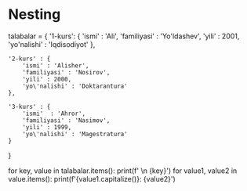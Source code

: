 # Nesting
talabalar = {
    '1-kurs': {
        'ismi' : 'Ali',
        'familiyasi' : 'Yo\'ldashev',
        'yili' : 2001,
        'yo\'nalishi' : 'Iqdisodiyot'
    },
     
    '2-kurs' : {
        'ismi' : 'Alisher',
        'familiyasi' : 'Nosirov',
        'yili' : 2000,
        'yo\'nalishi' : 'Doktarantura'
    },
    
    '3-kurs' : {
        'ismi'  : 'Ahror',
        'familiyasi' : 'Nasimov',
        'yili' : 1999,
        'yo\'nalishi' : 'Magestratura'
    }

}


for key, value in talabalar.items():
    print(f' \n      {key}')
    for value1, value2 in value.items():
        print(f'{value1.capitalize()}: {value2}')
